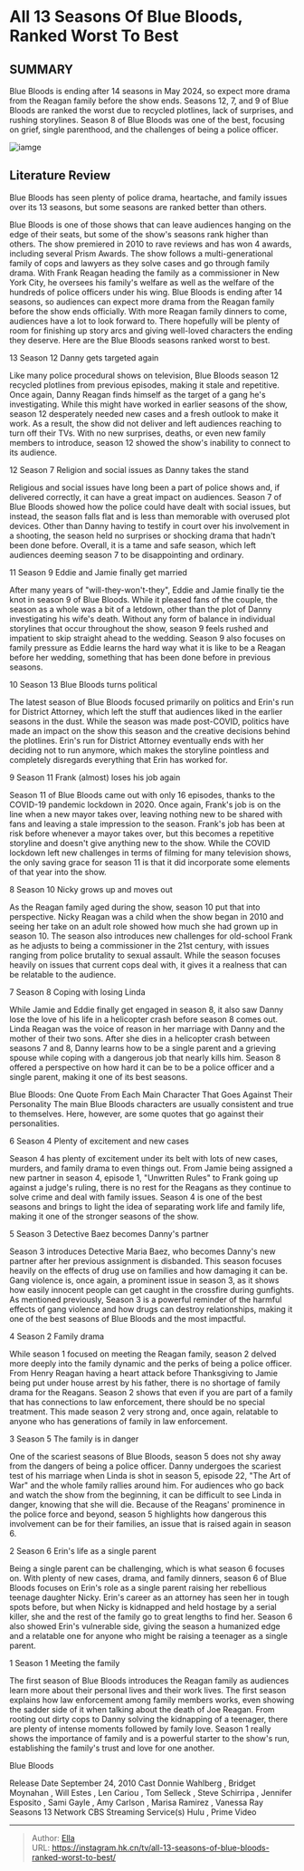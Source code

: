 # All 13 Seasons Of Blue Bloods, Ranked Worst To Best


## SUMMARY 


 Blue Bloods is ending after 14 seasons in May 2024, so expect more drama from the Reagan family before the show ends. 
 Seasons 12, 7, and 9 of Blue Bloods are ranked the worst due to recycled plotlines, lack of surprises, and rushing storylines. 
 Season 8 of Blue Bloods was one of the best, focusing on grief, single parenthood, and the challenges of being a police officer. 

![iamge](https://static1.srcdn.com/wordpress/wp-content/uploads/2024/01/blue-bloods-seasons-ranked-worst-best.jpg)

## Literature Review
Blue Bloods has seen plenty of police drama, heartache, and family issues over its 13 seasons, but some seasons are ranked better than others. 




Blue Bloods is one of those shows that can leave audiences hanging on the edge of their seats, but some of the show&#39;s seasons rank higher than others. The show premiered in 2010 to rave reviews and has won 4 awards, including several Prism Awards. The show follows a multi-generational family of cops and lawyers as they solve cases and go through family drama. With Frank Reagan heading the family as a commissioner in New York City, he oversees his family&#39;s welfare as well as the welfare of the hundreds of police officers under his wing.
Blue Bloods is ending after 14 seasons, so audiences can expect more drama from the Reagan family before the show ends officially. With more Reagan family dinners to come, audiences have a lot to look forward to. There hopefully will be plenty of room for finishing up story arcs and giving well-loved characters the ending they deserve. Here are the Blue Bloods seasons ranked worst to best.









 








 13  Season 12 
Danny gets targeted again


 







Like many police procedural shows on television, Blue Bloods season 12 recycled plotlines from previous episodes, making it stale and repetitive. Once again, Danny Reagan finds himself as the target of a gang he&#39;s investigating. While this might have worked in earlier seasons of the show, season 12 desperately needed new cases and a fresh outlook to make it work. As a result, the show did not deliver and left audiences reaching to turn off their TVs. With no new surprises, deaths, or even new family members to introduce, season 12 showed the show&#39;s inability to connect to its audience.





 12  Season 7 
Religion and social issues as Danny takes the stand
        

Religious and social issues have long been a part of police shows and, if delivered correctly, it can have a great impact on audiences. Season 7 of Blue Bloods showed how the police could have dealt with social issues, but instead, the season falls flat and is less than memorable with overused plot devices. Other than Danny having to testify in court over his involvement in a shooting, the season held no surprises or shocking drama that hadn&#39;t been done before. Overall, it is a tame and safe season, which left audiences deeming season 7 to be disappointing and ordinary.





 11  Season 9 
Eddie and Jamie finally get married
        

After many years of &#34;will-they-won&#39;t-they&#34;, Eddie and Jamie finally tie the knot in season 9 of Blue Bloods. While it pleased fans of the couple, the season as a whole was a bit of a letdown, other than the plot of Danny investigating his wife&#39;s death. Without any form of balance in individual storylines that occur throughout the show, season 9 feels rushed and impatient to skip straight ahead to the wedding. Season 9 also focuses on family pressure as Eddie learns the hard way what it is like to be a Reagan before her wedding, something that has been done before in previous seasons.





 10  Season 13 
Blue Bloods turns political
        

The latest season of Blue Bloods focused primarily on politics and Erin&#39;s run for District Attorney, which left the stuff that audiences liked in the earlier seasons in the dust. While the season was made post-COVID, politics have made an impact on the show this season and the creative decisions behind the plotlines. Erin&#39;s run for District Attorney eventually ends with her deciding not to run anymore, which makes the storyline pointless and completely disregards everything that Erin has worked for.





 9  Season 11 
Frank (almost) loses his job again
        

Season 11 of Blue Bloods came out with only 16 episodes, thanks to the COVID-19 pandemic lockdown in 2020. Once again, Frank&#39;s job is on the line when a new mayor takes over, leaving nothing new to be shared with fans and leaving a stale impression to the season. Frank&#39;s job has been at risk before whenever a mayor takes over, but this becomes a repetitive storyline and doesn&#39;t give anything new to the show. While the COVID lockdown left new challenges in terms of filming for many television shows, the only saving grace for season 11 is that it did incorporate some elements of that year into the show.





 8  Season 10 
Nicky grows up and moves out
        

As the Reagan family aged during the show, season 10 put that into perspective. Nicky Reagan was a child when the show began in 2010 and seeing her take on an adult role showed how much she had grown up in season 10. The season also introduces new challenges for old-school Frank as he adjusts to being a commissioner in the 21st century, with issues ranging from police brutality to sexual assault. While the season focuses heavily on issues that current cops deal with, it gives it a realness that can be relatable to the audience.





 7  Season 8 
Coping with losing Linda
        

While Jamie and Eddie finally get engaged in season 8, it also saw Danny lose the love of his life in a helicopter crash before season 8 comes out. Linda Reagan was the voice of reason in her marriage with Danny and the mother of their two sons. After she dies in a helicopter crash between seasons 7 and 8, Danny learns how to be a single parent and a grieving spouse while coping with a dangerous job that nearly kills him. Season 8 offered a perspective on how hard it can be to be a police officer and a single parent, making it one of its best seasons.
            
 
 Blue Bloods: One Quote From Each Main Character That Goes Against Their Personality 
The main Blue Bloods characters are usually consistent and true to themselves. Here, however, are some quotes that go against their personalities.









 6  Season 4 
Plenty of excitement and new cases
        

Season 4 has plenty of excitement under its belt with lots of new cases, murders, and family drama to even things out. From Jamie being assigned a new partner in season 4, episode 1, &#34;Unwritten Rules&#34; to Frank going up against a judge&#39;s ruling, there is no rest for the Reagans as they continue to solve crime and deal with family issues. Season 4 is one of the best seasons and brings to light the idea of separating work life and family life, making it one of the stronger seasons of the show.





 5  Season 3 
Detective Baez becomes Danny&#39;s partner
        

Season 3 introduces Detective Maria Baez, who becomes Danny&#39;s new partner after her previous assignment is disbanded. This season focuses heavily on the effects of drug use on families and how damaging it can be. Gang violence is, once again, a prominent issue in season 3, as it shows how easily innocent people can get caught in the crossfire during gunfights. As mentioned previously, Season 3 is a powerful reminder of the harmful effects of gang violence and how drugs can destroy relationships, making it one of the best seasons of Blue Bloods and the most impactful.





 4  Season 2 
Family drama


 







While season 1 focused on meeting the Reagan family, season 2 delved more deeply into the family dynamic and the perks of being a police officer. From Henry Reagan having a heart attack before Thanksgiving to Jamie being put under house arrest by his father, there is no shortage of family drama for the Reagans. Season 2 shows that even if you are part of a family that has connections to law enforcement, there should be no special treatment. This made season 2 very strong and, once again, relatable to anyone who has generations of family in law enforcement.





 3  Season 5 
The family is in danger
        

One of the scariest seasons of Blue Bloods, season 5 does not shy away from the dangers of being a police officer. Danny undergoes the scariest test of his marriage when Linda is shot in season 5, episode 22, &#34;The Art of War&#34; and the whole family rallies around him. For audiences who go back and watch the show from the beginning, it can be difficult to see Linda in danger, knowing that she will die. Because of the Reagans&#39; prominence in the police force and beyond, season 5 highlights how dangerous this involvement can be for their families, an issue that is raised again in season 6.





 2  Season 6 
Erin&#39;s life as a single parent
        

Being a single parent can be challenging, which is what season 6 focuses on. With plenty of new cases, drama, and family dinners, season 6 of Blue Bloods focuses on Erin&#39;s role as a single parent raising her rebellious teenage daughter Nicky. Erin&#39;s career as an attorney has seen her in tough spots before, but when Nicky is kidnapped and held hostage by a serial killer, she and the rest of the family go to great lengths to find her. Season 6 also showed Erin&#39;s vulnerable side, giving the season a humanized edge and a relatable one for anyone who might be raising a teenager as a single parent.





 1  Season 1 
Meeting the family
        

The first season of Blue Bloods introduces the Reagan family as audiences learn more about their personal lives and their work lives. The first season explains how law enforcement among family members works, even showing the sadder side of it when talking about the death of Joe Reagan. From rooting out dirty cops to Danny solving the kidnapping of a teenager, there are plenty of intense moments followed by family love. Season 1 really shows the importance of family and is a powerful starter to the show&#39;s run, establishing the family&#39;s trust and love for one another.


        


 Blue Bloods 

 Release Date   September 24, 2010    Cast   Donnie Wahlberg , Bridget Moynahan , Will Estes , Len Cariou , Tom Selleck , Steve Schirripa , Jennifer Esposito , Sami Gayle , Amy Carlson , Marisa Ramirez , Vanessa Ray    Seasons   13    Network   CBS    Streaming Service(s)   Hulu , Prime Video    





---

> Author: [Ella](https://instagram.hk.cn/)  
> URL: https://instagram.hk.cn/tv/all-13-seasons-of-blue-bloods-ranked-worst-to-best/  

